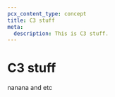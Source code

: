 ```yaml
---
pcx_content_type: concept
title: C3 stuff
meta:
  description: This is C3 stuff.
---
```


# C3 stuff

nanana and etc